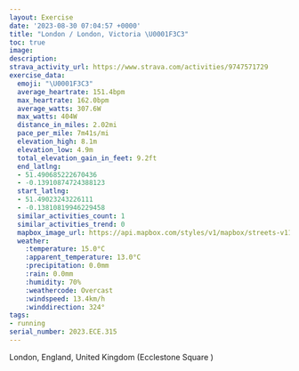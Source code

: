 ```yaml
---
layout: Exercise
date: '2023-08-30 07:04:57 +0000'
title: "London / London, Victoria \U0001F3C3"
toc: true
image:
description:
strava_activity_url: https://www.strava.com/activities/9747571729
exercise_data:
  emoji: "\U0001F3C3"
  average_heartrate: 151.4bpm
  max_heartrate: 162.0bpm
  average_watts: 307.6W
  max_watts: 404W
  distance_in_miles: 2.02mi
  pace_per_mile: 7m41s/mi
  elevation_high: 8.1m
  elevation_low: 4.9m
  total_elevation_gain_in_feet: 9.2ft
  end_latlng:
  - 51.490685222670436
  - -0.13910874724388123
  start_latlng:
  - 51.49023243226111
  - -0.13810819946229458
  similar_activities_count: 1
  similar_activities_trend: 0
  mapbox_image_url: https://api.mapbox.com/styles/v1/mapbox/streets-v11/static/path-5+787af2-1.0(gzgyHdiZu%40hB%7BAzEYj%40oCbHWx%40E%5E%40TFLv%40hAZ%5Ef%40f%40b%40j%40bAbAFDFCTa%40Pu%40BYAYIWqBwB%5D%5BaAkAQKO%40OR%5Br%40a%40vAuAtDm%40pBc%40nC%5BdAKNv%40%7DCXwA%60%40oAb%40gAl%40cBbBiEtAcE%7C%40%7BBNm%40r%40aBl%40gBZq%40%60%40kAp%40aBrAyDd%40mAhAcDd%40gA%60BwEd%40gAHK%60%40~Ev%40%7CGr%40nJLtBBx%40APGPYn%40aBhEq%40zA%7B%40bCMVMPIDE%3FWS_%40i%40%5Bo%40s%40q%40i%40WWc%40qAkAy%40%7B%40_AiAOYEM),pin-s-s+e5b22e(-0.13987,51.49108),pin-s-f+89ae00(-0.14080000000000006,51.49155000000003)/auto/800x800?access_token=pk.eyJ1Ijoiam9zaGJlY2ttYW4iLCJhIjoiY205eWR2aDd1MWZ6djJrbXc4a3M0bWZleiJ9.XiG9OWkNcZk2QzjJbxLB4A
  weather:
    :temperature: 15.0°C
    :apparent_temperature: 13.0°C
    :precipitation: 0.0mm
    :rain: 0.0mm
    :humidity: 70%
    :weathercode: Overcast
    :windspeed: 13.4km/h
    :winddirection: 324°
tags:
- running
serial_number: 2023.ECE.315
---
```

London, England, United Kingdom (Ecclestone Square )
